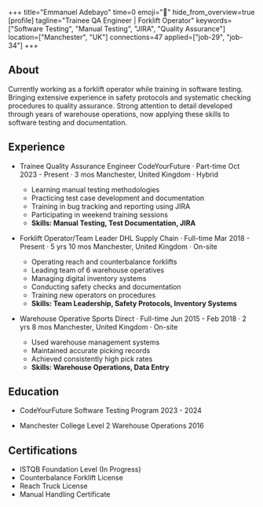+++
title="Emmanuel Adebayo"
time=0
emoji="👤"
hide_from_overview=true
[profile]
tagline="Trainee QA Engineer | Forklift Operator"
keywords=["Software Testing", "Manual Testing", "JIRA", "Quality Assurance"]
location=["Manchester", "UK"]
connections=47
applied=["job-29", "job-34"]
+++

## About

Currently working as a forklift operator while training in software testing. Bringing extensive experience in safety protocols and systematic checking procedures to quality assurance. Strong attention to detail developed through years of warehouse operations, now applying these skills to software testing and documentation.

## Experience

- Trainee Quality Assurance Engineer
  CodeYourFuture · Part-time
  Oct 2023 - Present · 3 mos
  Manchester, United Kingdom · Hybrid

  - Learning manual testing methodologies
  - Practicing test case development and documentation
  - Training in bug tracking and reporting using JIRA
  - Participating in weekend training sessions
  - **Skills: Manual Testing, Test Documentation, JIRA**

- Forklift Operator/Team Leader
  DHL Supply Chain · Full-time
  Mar 2018 - Present · 5 yrs 10 mos
  Manchester, United Kingdom · On-site

  - Operating reach and counterbalance forklifts
  - Leading team of 6 warehouse operatives
  - Managing digital inventory systems
  - Conducting safety checks and documentation
  - Training new operators on procedures
  - **Skills: Team Leadership, Safety Protocols, Inventory Systems**

- Warehouse Operative
  Sports Direct · Full-time
  Jun 2015 - Feb 2018 · 2 yrs 8 mos
  Manchester, United Kingdom · On-site
  - Used warehouse management systems
  - Maintained accurate picking records
  - Achieved consistently high pick rates
  - **Skills: Warehouse Operations, Data Entry**

## Education

- CodeYourFuture
  Software Testing Program
  2023 - 2024

- Manchester College
  Level 2 Warehouse Operations
  2016

## Certifications

- ISTQB Foundation Level (In Progress)
- Counterbalance Forklift License
- Reach Truck License
- Manual Handling Certificate
